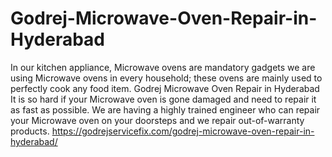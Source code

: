 # Godrej-Microwave-Oven-Repair-in-Hyderabad
In our kitchen appliance, Microwave ovens are mandatory gadgets we are using Microwave ovens in every household; these ovens are mainly used to perfectly cook any food item. Godrej Microwave Oven Repair in Hyderabad It is so hard if your Microwave oven is gone damaged and need to repair it as fast as possible. We are having a highly trained engineer who can repair your Microwave oven on your doorsteps and we repair out-of-warranty products. https://godrejservicefix.com/godrej-microwave-oven-repair-in-hyderabad/
